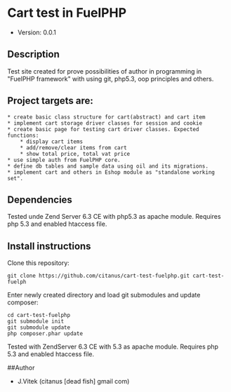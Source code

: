 # Cart test in FuelPHP

* Version: 0.0.1

## Description

Test site created for prove possibilities of author in programming in "FuelPHP framework" with using git, php5.3, oop principles and others.

## Project targets are:

	* create basic class structure for cart(abstract) and cart item
	* implement cart storage driver classes for session and cookie
	* create basic page for testing cart driver classes. Expected functions:
		* display cart items
		* add/remove/clear items from cart
		* show total price, total vat price
	* use simple auth from FuelPHP core.
	* define db tables and sample data using oil and its migrations.
	* implement cart and others in Eshop module as "standalone working set".

## Dependencies

Tested unde Zend Server 6.3 CE with php5.3 as apache module. Requires php 5.3 and enabled htaccess file.

## Install instructions

Clone this repository:


	git clone https://github.com/citanus/cart-test-fuelphp.git cart-test-fuelph

Enter newly created directory and load git submodules and update composer:

	cd cart-test-fuelphp
	git submodule init
	git submodule update
	php composer.phar update

Tested with ZendServer 6.3 CE with 5.3 as apache module. Requires php 5.3 and enabled htaccess file.

##Author

* J.Vitek (citanus [dead fish] gmail com)


